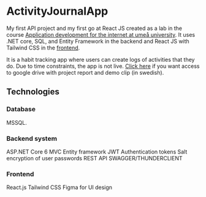 # ActivityJournalApp
My first API project and my first go at React JS created as a lab in the course [Application development for the internet at umeå university](https://www.umu.se/utbildning/kurser/applikationsutveckling-for-internet/). It uses .NET core, SQL, and Entity Framework in the backend and React JS with Tailwind CSS in the [frontend](https://github.com/aurorasuper/ActivityJournalFrontend). 

It is a habit tracking app where users can create logs of activities that they do. Due to time constraints, the app is not live. [Click here](https://drive.google.com/drive/folders/1q8vX-C9Mot3L9wXc-GP0i9Fp-62TKdlB?usp=sharing) if you want access to google drive with project report and demo clip (in swedish).

## Technologies
### Database
MSSQL.

### Backend system
ASP.NET Core 6 MVC
Entity framework
JWT Authentication tokens
Salt encryption of user passwords
REST API
SWAGGER/THUNDERCLIENT

### Frontend
React.js
Tailwind CSS
Figma for UI design
